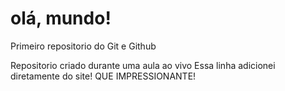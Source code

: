 # olá, mundo!
 Primeiro repositorio do Git e Github

 Repositorio criado durante uma aula ao vivo 
 Essa linha adicionei diretamente do site! QUE IMPRESSIONANTE!
